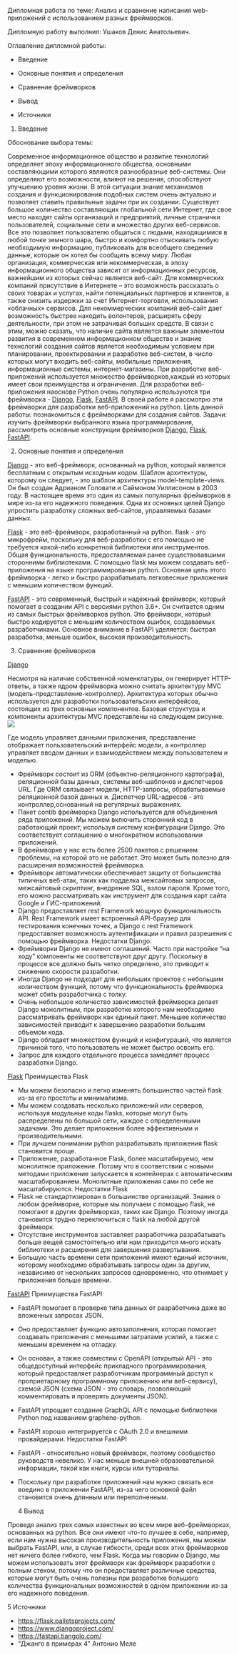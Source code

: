 Дипломная работа по теме:
Анализ и сравнение написания web-приложений с использованием разных фреймворков.



Дипломную работу выполнил: Ушаков Денис Анатольевич.



Оглавление дипломной работы:

- Введение

- Основные понятия и определения

- Сравнение фреймворков

- Вывод

- Источники


1.	Введение
	
Обоснование выбора темы:

Современное информационное общество и развитие технологий определяет эпоху информационного общества, основными составляющими которого являются разнообразные веб-системы.  Они определяют его возможности, влияют на решения, способствуют улучшению уровня жизни. В этой ситуации знание механизмов создания и функционирования подобных систем очень актуально и позволяет ставить правильные задачи при их создании.
Существует большое количество составляющих глобальной сети Интернет, где свое место находят сайты организаций и предприятий, личные странички пользователей, социальные сети и множество других веб-сервисов. Все это позволяет пользователю общаться с людьми, находящимися в любой точке земного шара, быстро и комфортно отыскивать любую необходимую информацию, публиковать для всеобщего сведения данные, которые он хотел бы сообщить всему миру.
Любая организация, коммерческая или некоммерческая, в эпоху информационного общества зависит от информационных ресурсов, важнейшим из которых сейчас является веб-сайт. Для коммерческих компаний присутствие в Интернете – это возможность рассказать о своих товарах и услугах, найти потенциальных партнеров и клиентов, а также снизить издержки за счет Интернет-торговли, использования «облачных» сервисов. Для некоммерческих компаний веб-сайт дает возможность быстрее находить волонтеров, расширять сферу деятельности, при этом не затрачивая больших средств.
В связи с этим, можно сказать, что наличие сайта является важным элементом развития в современном информационном обществе и знание технологий создания сайтов является необходимым условием при планировании, проектировании и разработке веб-систем, в число которых  могут входить веб-сайты, мобильные приложения, информационные системы, интернет-магазины. 
При разработке веб-приложений используется множество фреймворков,каждый из которых имеет свои преимущества и ограничения. Для разработки веб-приложения наоснове Python очень популярно используются три фреймворка - <a href= "https://github.com/den021912/Diploma/tree/main/Django_project" target="_blank">Django</a>, <a href= "https://github.com/den021912/Diploma/tree/main/Flask_project" target="_blank">Flask</a>, <a href= "https://github.com/den021912/Diploma/tree/main/FastAPI" target="_blank">FastAPI</a>. В своей работе я рассмотрю эти фреймворки для разработки веб-приложений на python.
Цель данной работы: познакомиться с фреймворками для создания сайтов. 
Задачи:  изучить фреймворки выбранного языка программирования,  рассмотреть основные конструкции фреймворков <a href= "https://github.com/den021912/Diploma/tree/main/Django_project" target="_blank">Django</a>, <a href= "https://github.com/den021912/Diploma/tree/main/Flask_project" target="_blank">Flask</a>, <a href= "https://github.com/den021912/Diploma/tree/main/FastAPI" target="_blank">FastAPI</a>. 

2. Основные понятия и определения

<a href= "https://github.com/den021912/Diploma/tree/main/Django_project" target="_blank">Django</a> - это веб-фреймворк, основанный на python, который является бесплатным с открытым исходным кодом. Шаблон архитектуры, которому он следует, - это шаблон архитектуры model-template-views. Он был создан Адрианом Головати и Саймоном Уиллисоном в 2003 году. В настоящее время это один из самых популярных фреймворков в мире из-за его надежного поведения. Одна из основных целей Django упростить разработку сложных веб-сайтов, управляемых базами данных.

<a href= "https://github.com/den021912/Diploma/tree/main/Flask_project" target="_blank">Flask</a> - это веб-фреймворк, разработанный на python. flask - это микрофрейм, поскольку для веб-разработки с его помощью не требуется какой-либо конкретной библиотеки или инструментов. Общая функциональность, предоставляемая ранее существовавшими сторонними библиотеками. С помощью flask мы можем создавать веб-приложения на языке программирования python. Основная цель этого фреймворка - легко и быстро разрабатывать легковесные приложения с меньшим количеством функций.

<a href= "https://github.com/den021912/Diploma/tree/main/FastAPI" target="_blank">FastAPI</a> - это современный, быстрый и надежный фреймворк, который помогает в создании API с версиями python 3.6+. Он считается одним из самых быстрых фреймворков python. Это фреймворк, который быстро кодируется с меньшим количеством ошибок, создаваемых разработчиками. Основное внимание в FastAPI уделяется: быстрая разработка, меньше ошибок, высокая производительность.

3. Сравнение фреймворков

<a href= "https://github.com/den021912/Diploma/tree/main/Django_project" target="_blank">Django</a>

Несмотря на наличие собственной номенклатуры, он генерирует HTTP-ответы, а также ядром фреймворка можно считать архитектуру MVC (модель-представление-контроллер). Архитектура которых обычно используется для разработки пользовательских интерфейсов, состоящих из трех основных компонентов. Базовая структура и компоненты архитектуры MVC представлены на следующем рисунке. <img src="https://analyticsindiamag.com/wp-content/uploads/2021/09/image-144.png"/>

Где модель управляет данными приложения, представление отображает пользовательский интерфейс модели, а контроллер управляет вводом данных и взаимодействием между пользователем и моделью.
* Фреймворк состоит из ORM (объектно-реляционного картографа), реляционной базы данных, системы веб-шаблонов и диспетчеров URL. Где ORM связывает модели, HTTP-запросы, обрабатываемые реляционной базой данных и. Диспетчер URL-адресов - это контроллер,основанный на регулярных выражениях.
* Пакет contib фреймворка Django используется для объединения ряда приложений. Мы можем включить сторонний код в работающий проект, используя систему конфигурации Django. Это соответствует соглашению о многократном использовании приложений.
* В фреймворке у нас есть более 2500 пакетов с решением проблемы, на которой это не работает. Это может быть полезно для расширения возможностей фреймворка.
* Фреймворк автоматически обеспечивает защиту от большинства типичных веб-атак, таких как подделка межсайтовых запросов, межсайтовый скриптинг, внедрение SQL, взлом пароля. Кроме того, его можно рассматривать как инструмент для создания карт сайта Google и ГИС-приложений.
* Django предоставляет rest Framework мощную функциональность API. Rest Framework имеет встроенный API-браузер для тестирования конечных точек, а Django с rest Framework предоставляет возможность аутентификации и правил разрешения с помощью фреймворка.
Недостатки Django.
* Фреймворки Django не имеют соглашений. Часто при настройке “на ходу” компоненты не соответствуют друг другу. Поскольку в процессе все должно быть четко определено, это приводит к снижению скорости разработки.
* Иногда Django не подходит для небольших проектов с небольшим количеством функций, потому что функциональность фреймворка может сбить разработчика с толку.
* Очень небольшое количество зависимостей фреймворка делает Django монолитным, при разработке которого нам необходимо рассматривать фреймворк как единый пакет. Меньшее количество зависимостей приводит к завершению разработки большим объемом кода.
* Django обладает множеством функций и конфигураций, что является причиной того, что пользователь не может быстро освоить его.
* Запрос для каждого отдельного процесса замедляет процесс разработки Django.

<a href= "https://github.com/den021912/Diploma/tree/main/Flask_project" target="_blank">Flask</a>
Преимущества Flask
* Мы можем безопасно и легко изменять большинство частей flask из-за его простоты и минимализма.
* Мы можем создавать несколько приложений или серверов, используя модульные коды flasks, которые могут быть распределены по большой сети, каждое с определенными задачами. Это делает приложения более эффективными и производительными.
*  При лучшем понимании python разрабатывать приложения flask становится проще.
*  Приложение, разработанное Flask, более масштабируемо, чем монолитное приложение. Потому что в соответствии с новыми методами приложение запускается в контейнерах с автоматическим масштабированием. Монолитные приложения сами по себе не масштабируются.
Недостатки Flask
* Flask не стандартизирован в большинстве организаций. Знания о любом фреймворке, которые мы получаем с помощью flask, не помогают в других фреймворках, таких как Django. Поэтому иногда становится трудно переключиться с flask на любой другой фреймворк.
* Отсутствие инструментов заставляет разработчика разрабатывать больше вещей самостоятельно или нам приходится много искать библиотеки и расширения для завершения развертывания.
*  Большую часть времени сети приложений имеют единый источник, которому необходимо обрабатывать запросы один за другим, независимо от нескольких запросов одновременно, что отнимает у приложения больше времени.

<a href= "https://github.com/den021912/Diploma/tree/main/FastAPI" target="_blank">FastAPI</a>
Преимущества FastAPI
* FastAPI помогает в проверке типа данных от разработчика даже во вложенных запросах JSON.
* Оно предоставляет функцию автозаполнения, которая помогает создавать приложения с меньшими затратами усилий, а также с меньшим временем на отладку.
* Он основан, а также совместим с OpenAPI (открытый API - это общедоступный интерфейс прикладного программирования, который предоставляет разработчикам программный доступ к проприетарному программному приложению или веб-сервису), схемой JSON (схема JSON - это словарь, позволяющий комментировать и проверять документы JSON).
* FastAPI упрощает создание GraphQL API с помощью библиотеки Python под названием graphene-python.
* FastAPI хорошо интегрируется с OAuth 2.0 и внешними провайдерами.
Недостатки FastAPI
* FastAPI - относительно новый фреймворк, поэтому сообщество руководств невелико. У нас меньше внешней образовательной информации, такой как книги, курсы или туториалы.
* Поскольку при разработке приложений нам нужно связать все воедино в приложении FastAPI, из-за чего основной файл становится очень длинным или переполненным.

  4 Вывод
  
Проведя анализ трех самых известных во всем мире веб-фреймворках, основанных на python. Все они имеют что-то лучшее в себе, например, если нам нужна высокая производительность приложения, мы можем выбрать FastAPI, или, в случае гибкости, среди всех этих фреймворков нет ничего более гибкого, чем Flask. Когда мы говорим о Django, мы можем использовать этот фреймворк как фреймворк разработки с полным стеком, потому что он предоставляет различные средства, которые могут быть очень полезны при разработке большого количества функциональных возможностей в одном приложении из-за его надежного поведения.

  5 Источники 
- https://flask.palletsprojects.com/
- https://www.djangoproject.com/
- https://fastapi.tiangolo.com/
- "Джанго в примерах 4" Антонио Меле
